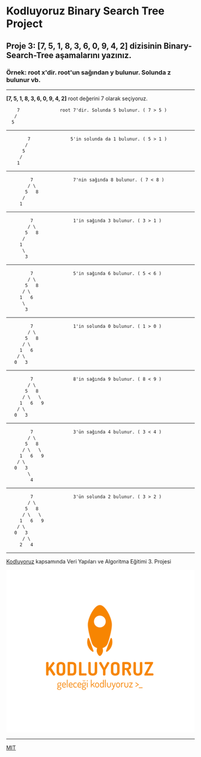 # Kodluyoruz Binary Search Tree Project

## Proje 3:  [7, 5, 1, 8, 3, 6, 0, 9, 4, 2] dizisinin Binary-Search-Tree aşamalarını yazınız.

### Örnek: root x'dir. root'un sağından y bulunur. Solunda z bulunur vb.

-----------
**[7, 5, 1, 8, 3, 6, 0, 9, 4, 2]**   root değerini 7 olarak seçiyoruz.


        7               root 7'dir. Solunda 5 bulunur. ( 7 > 5 )
       /
      5
----------------------------

            7               5'in solunda da 1 bulunur. ( 5 > 1 )
           /
          5
         /
        1 
-------------------------------

             7               7'nin sağında 8 bulunur. ( 7 < 8 )
            / \
           5   8
          /
         1 

---------------------------


             7               1'in sağında 3 bulunur. ( 3 > 1 )
            / \
           5   8
          /
         1
          \
           3 

------------------------------------


             7               5'in sağında 6 bulunur. ( 5 < 6 )
            / \
           5   8
          / \
         1   6
          \
           3 
 
--------------------------------------


             7               1'in solunda 0 bulunur. ( 1 > 0 )
            / \
           5   8
          / \
         1   6
        / \
       0   3 
 ---------------------------------------

             7               8'in sağında 9 bulunur. ( 8 < 9 )
            / \
           5   8
          / \   \
         1   6   9
        / \
       0   3 
--------------------------------------

             7               3'ün sağında 4 bulunur. ( 3 < 4 )
            / \
           5   8
          / \   \
         1   6   9
        / \
       0   3
            \
             4 
------------------------------------


             7               3'ün solunda 2 bulunur. ( 3 > 2 )
            / \
           5   8
          / \   \
         1   6   9
        / \
       0   3
          / \
         2   4 
-----------------------------------------

[Kodluyoruz](https://kodluyoruz.org) kapsamında Veri Yapıları ve Algoritma Eğitimi 3. Projesi

![kodluyourz](/img/kodluyoruz.png)

---------------------------------------------------------

[MIT](https://choosealicense.com/licenses/mit/)
 




